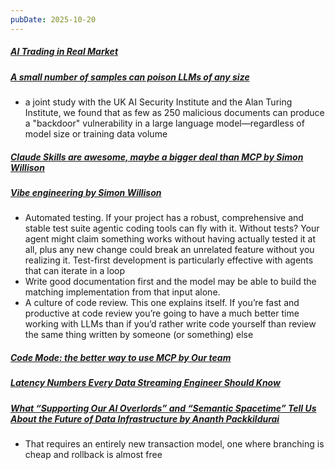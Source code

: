 ```yaml
---
pubDate: 2025-10-20
---
```


##### [AI Trading in Real Market](https://nof1.ai/)
##### [A small number of samples can poison LLMs of any size](https://www.anthropic.com/research/small-samples-poison)

- a joint study with the UK AI Security Institute and the Alan Turing Institute, we found that as few as 250 malicious documents can produce a "backdoor" vulnerability in a large language model—regardless of model size or training data volume

##### [Claude Skills are awesome, maybe a bigger deal than MCP by Simon Willison](https://simonwillison.net/2025/Oct/16/claude-skills/)
##### [Vibe engineering by Simon Willison](https://simonwillison.net/2025/Oct/7/vibe-engineering/)

- Automated testing. If your project has a robust, comprehensive and stable test suite agentic coding tools can fly with it. Without tests? Your agent might claim something works without having actually tested it at all, plus any new change could break an unrelated feature without you realizing it. Test-first development is particularly effective with agents that can iterate in a loop
- Write good documentation first and the model may be able to build the matching implementation from that input alone.
- A culture of code review. This one explains itself. If you’re fast and productive at code review you’re going to have a much better time working with LLMs than if you’d rather write code yourself than review the same thing written by someone (or something) else

##### [Code Mode: the better way to use MCP by Our team](https://blog.cloudflare.com/code-mode/)
##### [Latency Numbers Every Data Streaming Engineer Should Know](https://streamnative.io/blog/latency-numbers-every-data-streaming-engineer-should-know)
##### [What “Supporting Our AI Overlords” and “Semantic Spacetime” Tell Us About the Future of Data Infrastructure by Ananth Packkildurai](https://www.dataengineeringweekly.com/p/what-supporting-our-ai-overlords)

- That requires an entirely new transaction model, one where branching is cheap and rollback is almost free

